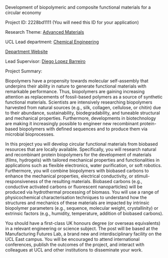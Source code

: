 Development of biopolymeric and composite functional materials for a circular economy

Project ID: 2228bd1111
(You will need this ID for your application)

Research Theme: [Advanced Materials](../themes/advanced-materials.md)

UCL Lead department: [Chemical Engineering](../departments/chemical-engineering.md)

[Department Website](https://www.ucl.ac.uk/chemical-engineering)

Lead Supervisor: [Diego Lopez Barreiro](https://iris.ucl.ac.uk/iris/browse/profile?upi=DLOPE24)

Project Summary:

Biopolymers have a propensity towards molecular self-assembly that underpins their ability in nature to generate functional materials with remarkable performance. Thus, biopolymers are gaining increasing attention as replacements of fossil-based polymers as a source of synthetic functional materials. Scientists are intensively researching biopolymers harvested from natural sources (e.g., silk, collagen, cellulose, or chitin) due to their abundance, sustainability, biodegradability, and tuneable structural and mechanical properties. Furthermore, developments in biotechnology are making it increasingly possible to engineer new recombinant protein-based biopolymers with defined sequences and to produce them via microbial bioprocesses.
 
 In this project you will develop circular functional materials from biobased resources that are locally available. Specifically, you will research natural and recombinant protein biopolymers for the development of materials (films, hydrogels) with tailored mechanical properties and functionalities in applications such as flexible electronics, water purification, or soft robotics. Furthermore, you will combine biopolymers with biobased carbons to enhance the mechanical properties, electrical conductivity, or stimuli-responsiveness of the resulting materials. Biobased carbons (e.g., conductive activated carbons or fluorescent nanoparticles) will be produced via hydrothermal processing of biomass. You will use a range of physicochemical characterisation techniques to understand how the structures and mechanics of these materials are impacted by intrinsic biopolymer parameters (e.g., sequence, molecular weight, crystallinity) or extrinsic factors (e.g., humidity, temperature, addition of biobased carbons).
 
 You should have a first-class UK honours degree (or overseas equivalents) in a relevant engineering or science subject. The post will be based at the Manufacturing Futures Lab, a brand new and interdisciplinary facility on the UCL East campus. You will be encouraged to attend international conferences, publish the outcomes of the project, and interact with colleagues at UCL and other institutions to disseminate your work.